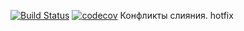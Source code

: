 [![Build Status](https://travis-ci.org/anderson178/job4j.svg?branch=master)](https://travis-ci.org/anderson178/job4j)
[![codecov](https://codecov.io/gh/anderson178/job4j/branch/master/graph/badge.svg)](https://codecov.io/gh/anderson178/job4j)
Конфликты слияния. hotfix
